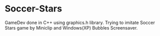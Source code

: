 # Soccer-Stars
GameDev done in C++ using graphics.h library. Trying to imitate Soccer Stars game by Miniclip and Windows(XP) Bubbles Screensaver.
